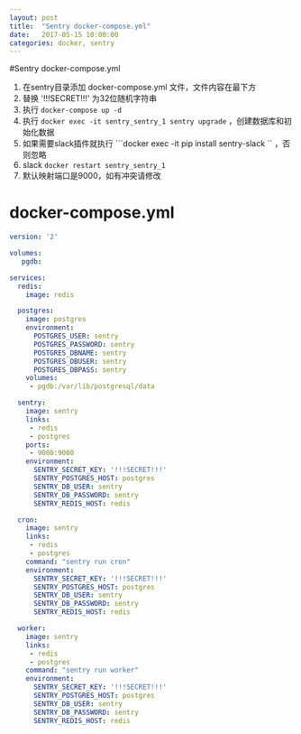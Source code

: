 ```yaml
---
layout: post
title:  "Sentry docker-compose.yml"
date:   2017-05-15 10:00:00
categories: docker, sentry
---
```


#Sentry docker-compose.yml

1. 在sentry目录添加 docker-compose.yml 文件，文件内容在最下方
2. 替换 '!!!SECRET!!!' 为32位随机字符串
1. 执行 ```docker-compose up -d```
1. 执行 ```docker exec -it sentry_sentry_1 sentry upgrade``` ，创建数据库和初始化数据
1. 如果需要slack插件就执行 ```docker exec -it pip install sentry-slack `` ，否则忽略
1. slack ```docker restart sentry_sentry_1```
1. 默认映射端口是9000，如有冲突请修改


# docker-compose.yml

```yml
version: '2'

volumes:
   pgdb:

services:
  redis:
    image: redis

  postgres:
    image: postgres
    environment:
      POSTGRES_USER: sentry
      POSTGRES_PASSWORD: sentry
      POSTGRES_DBNAME: sentry
      POSTGRES_DBUSER: sentry
      POSTGRES_DBPASS: sentry
    volumes:
     - pgdb:/var/lib/postgresql/data

  sentry:
    image: sentry
    links:
     - redis
     - postgres
    ports:
     - 9000:9000
    environment:
      SENTRY_SECRET_KEY: '!!!SECRET!!!'
      SENTRY_POSTGRES_HOST: postgres
      SENTRY_DB_USER: sentry
      SENTRY_DB_PASSWORD: sentry
      SENTRY_REDIS_HOST: redis

  cron:
    image: sentry
    links:
     - redis
     - postgres
    command: "sentry run cron"
    environment:
      SENTRY_SECRET_KEY: '!!!SECRET!!!'
      SENTRY_POSTGRES_HOST: postgres
      SENTRY_DB_USER: sentry
      SENTRY_DB_PASSWORD: sentry
      SENTRY_REDIS_HOST: redis

  worker:
    image: sentry
    links:
     - redis
     - postgres
    command: "sentry run worker"
    environment:
      SENTRY_SECRET_KEY: '!!!SECRET!!!'
      SENTRY_POSTGRES_HOST: postgres
      SENTRY_DB_USER: sentry
      SENTRY_DB_PASSWORD: sentry
      SENTRY_REDIS_HOST: redis
```